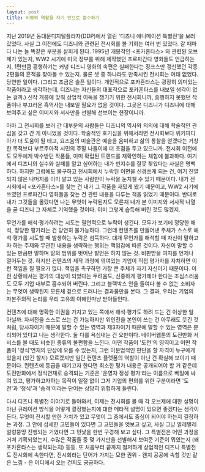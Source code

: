 ```yaml
---
layout: post
title: 비평의 역할을 자기 안으로 흡수하기
---
```


지난 2019년 동대문디지털플라자(DDP)에서 열린 '디즈니 애니메이션 특별전'을 보러 갔었다. 사실 그 이전에도 디즈니와 관련된 전시회를 볼 기회는 여러 번 있었다. 갈 때마다 나는 늘 똑같은 부분을 살피게 된다. 1995년 개봉작인 <포카혼타스> 와 관련된 오브제가 있는지, WW2 시기에 미국 정부를 위해 제작했던 프로파간다 영화들도 언급하는지, 1편만큼 흥행하기는 커녕 디즈니 영화의 속편은 실패한다는 징크스만 갱신했던 각종 2편들의 흔적을 찾아볼 수 있는지. 물론 셋 중 하나라도 만족시킨 전시회는 여태 없었다. 당연한 일이다. (그리고 조금은 슬픈 일이다. 개인적으로 포카혼타스는 굉장히 의미있는 작품이라고 생각하는데, 디즈니는 자신들의 대표작으로 포카혼타스를 내보일 생각이 없는 걸까.) 신작 개봉에 맞춰 상업적 이득을 챙기기 위한 전시회니까, 흥행하지 못했던 작품이나 부끄러운 흑역사는 내보일 필요가 없을 것이다. 그곳은 디즈니가 디즈니에 대해 보여주고 싶은 이미지와 서사만을 선별해 선보이는 현장이니까. 

아마 그 전시회를 보러 간 대부분의 사람들은 디즈니의 역사와 의의에 대해 학술적인 관심을 갖고 간 게 아니었을 것이다. 학술적인 호기심을 위해서라면 전시회보다 위키피디아가 더 도움이 될 테고, 요즈음의 미술관은 예술을 음미하고 삶의 통찰을 얻겠다는 거창한 목적보다 부르주아적 시민의 주말 나들이에 더 초점을 두고 있으니까. 전시회 이전에도 모두에게 박수받던 작품들, 이미 확립된 트렌드를 재확인하는 체험에 불과하다. 여기에서 디즈니의 실수와 실패를 알고 싶어하는 내가 번지수를 잘못 찾았다는 사실은 명백하다. 하지만 그럼에도 불구하고 전시회에서 누락된 이면을 신경쓰게 되는 건, 여기 진열되지 않은 나머지를 이미 알고 있는 사람만이 누락을 눈치챌 수 있기 때문이다. 내가 전시회에서 <포카혼타스>를 찾는 건 내가 그 작품을 재밌게 봤기 때문이고, WW2 시기에 쓰였던 프로파간다 영화들을 찾는 건 관련 내용을 다루는 책을 읽었기 때문이다. 반대로 내가 그것들을 몰랐다면 나는 무엇이 누락된지도 모른채 내가 본 이미지와 서사적 나열을 곧 디즈니 그 자체로 기억했을 것이다. 이미 그렇게 습득해 버린 것도 많겠지.

무언가를 해석·평가하려는 시도는 필연적으로 누락이 생긴다. 모두가 보기에 정당한 해석, 정당한 평가라는 건 당연히 불가능하다. 그런데 컨텐츠를 만들어낸 주체가 스스로 해석·평가를 시도할 때 발생하는 누락은 섬뜩하다. 대개 무언가를 해석할 때 자신이 말하고자 하는 주제와 무관한 내용을 생략하는 행위는 책임감에 따른 것이다. 자신이 말할 수 있는 만큼만 말하며 앎의 범위를 벗어난 발언은 하지 않는 것. 비판받을 여지를 언제나 열어두는 것. 하지만 컨텐츠의 제작 과정에 엮여있는 기업이 직접 평가자를 자처하면 이런 책임을 질 필요가 없다. 책임을 촉구하던 가장 큰 주체가 자기 자신이기 때문이다. 이런 상황에서는 평가의 대상이 되었다는 두려움도, 신중하게 평가해야 한다는 조심스러움도 모두 기업 내부로 흡수되어 버린다. 그리고 블랙박스 안을 들여다 볼 수 없는 소비자는 무엇이 생략된지 모른채 겉으로 드러나는 결과물만을 본다. 그 결과, 우리는 기업의 자본주의적 논리를 우리 고유의 이해인마냥 받아들인다.

컨텐츠에 대해 명확한 이권을 가지고 있는 쪽에서 해석·평가도 하려 드는 건 이상한 일 아닐까. 자서전을 스스로 쓰는 건 가능하지만 위인전을 본인이 쓰는 건 아무래도 웃긴 것처럼, 당사자이기 때문에 말할 수 있는 영역과 제3자이기 때문에 말할 수 있는 영역은 분리되어 있다고 나는 생각한다. 둘 다를 욕심내는 건 오만이다. 네이버웹툰의 도전만화 서비스를 볼 때도 비슷한 종류의 불편함을 느낀다. 어떤 작품이 '도전'의 영역이고 어떤 작품이 '정식'연재의 단상에 오를 수 있는지, 그런 이분법적인 판단을 할 자격이 누구에게 있을지 (있긴 할지) 모르겠지만 일단 컨텐츠 플랫폼의 역할이 아닌 건 확실해 보이기 때문이다. 컨텐츠에 등급을 매기고자 한다면 최소한 평가 내용은 공개되어야 할 거 같은데 도전만화에서 정식연재로 승격되는 기준은 '운영자 정성 평가'라는 이름으로 베일에 싸여 있고, 평가하고자하는 목적이 일절 없이 그저 기업의 편의를 위한 구분이라면 '도전'과 '정식'과 '승격'이라는 단어는 상당히 위험하게 들린다. 

다시 디즈니 특별전 이야기로 돌아와서, 이제는 전시회를 볼 때 각 오브제에 대한 설명이 아닌 큐레이션 방식을 어떻게 결정했는지에 대한 메타적 설명이 있으면 좋겠다는 생각이 든다. 무엇이 전시할 만한 가치가 있고 무엇이 그 중에서도 중심이 되어야 하는지 결정하는 과정. 그 안에 섬세한 고민들이 있다면 그 고민들을 엿보고 싶고, 사실 그냥 얼레벌레 얼렁뚱땅 진행되는 거였다면 그 민낯을 한번 구경해 보고 싶다. 그 특별전은 어떤 과정을 거쳐 기획되었는지, 수많은 작품들 중 몇 가지만을 선별해서 보여준 기준이 뭐였는지 (왜 포카혼타스는 생략되는지) 등등. 또 처음부터 끝까지 철저하게 상업적인 디즈니 특별전도 전시회에 속한다면, 전시회라는 단어가 가지는 묘한 권위 - 왠지 공공에 속할 것만 같은 느낌 - 은 어디에서 오는 건지도 궁금하다. 
